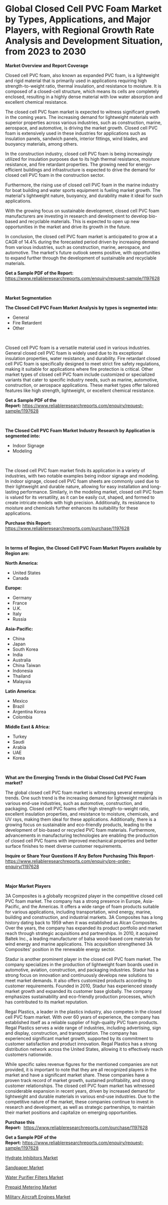 <p><h1>Global Closed Cell PVC Foam Market by Types, Applications, and Major Players, with Regional Growth Rate Analysis and Development Situation, from 2023 to 2030</h1></p><p><strong>Market Overview and Report Coverage</strong></p>
<p><p>Closed cell PVC foam, also known as expanded PVC foam, is a lightweight and rigid material that is primarily used in applications requiring high strength-to-weight ratio, thermal insulation, and resistance to moisture. It is composed of a closed-cell structure, which means its cells are completely enclosed, resulting in a highly dense material with low water absorption and excellent chemical resistance.</p><p>The closed cell PVC foam market is expected to witness significant growth in the coming years. The increasing demand for lightweight materials with superior properties across various industries, such as construction, marine, aerospace, and automotive, is driving the market growth. Closed cell PVC foam is extensively used in these industries for applications such as insulation panels, sandwich panels, interior fittings, wind blades, and buoyancy materials, among others.</p><p>In the construction industry, closed cell PVC foam is being increasingly utilized for insulation purposes due to its high thermal resistance, moisture resistance, and fire retardant properties. The growing need for energy-efficient buildings and infrastructure is expected to drive the demand for closed cell PVC foam in the construction sector.</p><p>Furthermore, the rising use of closed cell PVC foam in the marine industry for boat building and water sports equipment is fueling market growth. The material's lightweight nature, buoyancy, and durability make it ideal for such applications.</p><p>With the growing focus on sustainable development, closed cell PVC foam manufacturers are investing in research and development to develop bio-based and recyclable materials. This is expected to open up new opportunities in the market and drive its growth in the future.</p><p>In conclusion, the closed cell PVC foam market is anticipated to grow at a CAGR of 14.4% during the forecasted period driven by increasing demand from various industries, such as construction, marine, aerospace, and automotive. The market's future outlook seems positive, with opportunities to expand further through the development of sustainable and recyclable materials.</p></p>
<p><strong>Get a Sample PDF of the Report:</strong> <a href="https://www.reliableresearchreports.com/enquiry/request-sample/1197628">https://www.reliableresearchreports.com/enquiry/request-sample/1197628</a></p>
<p>&nbsp;</p>
<p><strong>Market Segmentation</strong></p>
<p><strong>The Closed Cell PVC Foam Market Analysis by types is segmented into:</strong></p>
<p><ul><li>General</li><li>Fire Retardent</li><li>Other</li></ul></p>
<p>&nbsp;</p>
<p><p>Closed cell PVC foam is a versatile material used in various industries. General closed cell PVC foam is widely used due to its exceptional insulation properties, water resistance, and durability. Fire retardant closed cell PVC foam is specifically designed to meet strict fire safety regulations, making it suitable for applications where fire protection is critical. Other market types of closed cell PVC foam include customized or specialized variants that cater to specific industry needs, such as marine, automotive, construction, or aerospace applications. These market types offer tailored features like high strength, lightweight, or excellent chemical resistance.</p></p>
<p><strong>Get a Sample PDF of the Report:</strong>&nbsp;<a href="https://www.reliableresearchreports.com/enquiry/request-sample/1197628">https://www.reliableresearchreports.com/enquiry/request-sample/1197628</a></p>
<p>&nbsp;</p>
<p><strong>The Closed Cell PVC Foam Market Industry Research by Application is segmented into:</strong></p>
<p><ul><li>Indoor Signage</li><li>Modeling</li></ul></p>
<p>&nbsp;</p>
<p><p>The closed cell PVC foam market finds its application in a variety of industries, with two notable examples being indoor signage and modeling. In indoor signage, closed cell PVC foam sheets are commonly used due to their lightweight and durable nature, allowing for easy installation and long-lasting performance. Similarly, in the modeling market, closed cell PVC foam is valued for its versatility, as it can be easily cut, shaped, and formed to create intricate models with high precision. Additionally, its resistance to moisture and chemicals further enhances its suitability for these applications.</p></p>
<p><strong>Purchase this Report:</strong>&nbsp; <a href="https://www.reliableresearchreports.com/purchase/1197628">https://www.reliableresearchreports.com/purchase/1197628</a></p>
<p>&nbsp;</p>
<p><strong>In terms of Region, the Closed Cell PVC Foam Market Players available by Region are:</strong></p>
<p>
    <p> <strong> North America: </strong>
        <ul>
            <li>United States</li>
            <li>Canada</li>
        </ul>
        </p> 
    <p> <strong> Europe: </strong>
        <ul>
            <li>Germany</li>
            <li>France</li>
            <li>U.K.</li>
            <li>Italy</li>
            <li>Russia</li>
        </ul>
        </p> 
    <p> <strong> Asia-Pacific: </strong>
        <ul>
            <li>China</li>
            <li>Japan</li>
            <li>South Korea</li>
            <li>India</li>
            <li>Australia</li>
            <li>China Taiwan</li>
            <li>Indonesia</li>
            <li>Thailand</li>
            <li>Malaysia</li>
        </ul>
        </p> 
    <p> <strong> Latin America: </strong>
        <ul>
            <li>Mexico</li>
            <li>Brazil</li>
            <li>Argentina Korea</li>
            <li>Colombia</li>
        </ul>
        </p> 
    <p> <strong> Middle East & Africa: </strong>
        <ul>
            <li>Turkey</li>
            <li>Saudi</li>
            <li>Arabia</li>
            <li>UAE</li>
            <li>Korea</li>
        </ul>
    </p>
    </p>
<p>&nbsp;</p>
<p><strong>What are the Emerging Trends in the Global Closed Cell PVC Foam market?</strong></p>
<p><p>The global closed cell PVC foam market is witnessing several emerging trends. One such trend is the increasing demand for lightweight materials in various end-use industries, such as automotive, construction, and packaging. Closed cell PVC foams offer high strength-to-weight ratio, excellent insulation properties, and resistance to moisture, chemicals, and UV rays, making them ideal for these applications. Additionally, there is a growing focus on sustainable and eco-friendly products, leading to the development of bio-based or recycled PVC foam materials. Furthermore, advancements in manufacturing technologies are enabling the production of closed cell PVC foams with improved mechanical properties and better surface finishes to meet diverse customer requirements.</p></p>
<p><strong>Inquire or Share Your Questions If Any Before Purchasing This Report</strong>- <a href="https://www.reliableresearchreports.com/enquiry/pre-order-enquiry/1197628">https://www.reliableresearchreports.com/enquiry/pre-order-enquiry/1197628</a></p>
<p>&nbsp;</p>
<p><strong>Major Market Players</strong></p>
<p><p>3A Composites is a globally recognized player in the competitive closed cell PVC foam market. The company has a strong presence in Europe, Asia-Pacific, and the Americas. It offers a wide range of foam products suitable for various applications, including transportation, wind energy, marine, building and construction, and industrial markets. 3A Composites has a long history dating back to 1959 when it was established as Alcan Composites. Over the years, the company has expanded its product portfolio and market reach through strategic acquisitions and partnerships. In 2010, it acquired Baltek Inc., a leading manufacturer of balsa wood-based core materials for wind energy and marine applications. This acquisition strengthened 3A Composites' position in the renewable energy sector.</p><p>Stadur is another prominent player in the closed cell PVC foam market. The company specializes in the production of lightweight foam boards used in automotive, aviation, construction, and packaging industries. Stadur has a strong focus on innovation and continuously develops new solutions to meet market demands. It also offers customized products according to customer requirements. Founded in 2010, Stadur has experienced steady market growth and expanded its customer base globally. The company emphasizes sustainability and eco-friendly production processes, which has contributed to its market reputation.</p><p>Regal Plastics, a leader in the plastics industry, also competes in the closed cell PVC foam market. With over 60 years of experience, the company has established itself as a reliable supplier of high-quality PVC foam products. Regal Plastics serves a wide range of industries, including advertising, sign and display, construction, and transportation. The company has experienced significant market growth, supported by its commitment to customer satisfaction and product innovation. Regal Plastics has a strong distribution network across the United States, allowing it to effectively reach customers nationwide.</p><p>While specific sales revenue figures for the mentioned companies are not provided, it is important to note that they are all recognized players in the market and have a significant market share. These companies have a proven track record of market growth, sustained profitability, and strong customer relationships. The closed cell PVC foam market has witnessed considerable expansion in recent years, driven by increased demand for lightweight and durable materials in various end-use industries. Due to the competitive nature of the market, these companies continue to invest in research and development, as well as strategic partnerships, to maintain their market positions and capitalize on emerging opportunities.</p></p>
<p><strong>Purchase this Report:</strong>&nbsp;&nbsp;<a href="https://www.reliableresearchreports.com/purchase/1197628">https://www.reliableresearchreports.com/purchase/1197628</a></p>
<p></p>
<p><strong>Get a Sample PDF of the Report:</strong>&nbsp;<a href="https://www.reliableresearchreports.com/enquiry/request-sample/1197628">https://www.reliableresearchreports.com/enquiry/request-sample/1197628</a></p>
<p><p><a href="https://github.com/JameTravis/Market-Research-Report-List-2/blob/main/hydrate-inhibitors-market.md">Hydrate Inhibitors Market</a></p><p><a href="https://github.com/RichRobinson5/Market-Research-Report-List-2/blob/main/sandpaper-market.md">Sandpaper Market</a></p><p><a href="https://medium.com/@stephenarmstrong52/water-purifier-filters-market-analysis-and-sze-forecasted-for-period-from-2023-to-2030-db7980b37c48">Water Purifier Filters Market</a></p><p><a href="https://medium.com/@stephenstevens11/prepaid-metering-market-outlook-industry-overview-and-forecast-2023-to-2030-481a21fc3d89">Prepaid Metering Market</a></p><p><a href="https://medium.com/@nicholasgarcia1914/military-aircraft-engines-market-exploring-market-share-market-trends-and-future-growth-9ffbcc822700">Military Aircraft Engines Market</a></p></p>